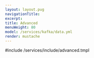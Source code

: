 ```yaml
---
layout: layout.pug
navigationTitle:
excerpt:
title: Advanced
menuWeight: 80
model: /services/kafka/data.yml
render: mustache
---
```


#include /services/include/advanced.tmpl
